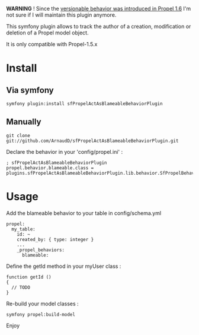 __WARNING__ ! Since the [versionable behavior was introduced in Propel 1.6](http://propel.posterous.com/propel-16-gets-versionable-behavior-with-a-tw) I'm not sure if I will maintain this plugin anymore.

This symfony plugin allows to track the author of a creation, modification or deletion of a Propel model object.

It is only compatible with Propel-1.5.x

Install
=======

Via symfony
-----------

    symfony plugin:install sfPropelActAsBlameableBehaviorPlugin


Manually
--------

    git clone git://github.com/ArnaudD/sfPropelActAsBlameableBehaviorPlugin.git

Declare the behavior in your 'config/propel.ini' :

    ; sfPropelActAsBlameableBehaviorPlugin
    propel.behavior.blameable.class = plugins.sfPropelActAsBlameableBehaviorPlugin.lib.behavior.SfPropelBehaviorBlameable


Usage
=====

Add the blameable behavior to your table in config/schema.yml

    propel:
      my_table:
        id: ~
        created_by: { type: integer }
        ...
        _propel_behaviors:
          blameable:

Define the getId method in your myUser class :

    function getId ()
    {
      // TODO
    }

Re-build your model classes :

    symfony propel:build-model

Enjoy
